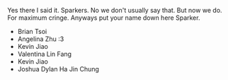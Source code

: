 Yes there I said it. Sparkers. No we don't usually say that. But now we do. For maximum cringe. Anyways put your name down here Sparker.

* Brian Tsoi
* Angelina Zhu :3
* Kevin Jiao
* Valentina Lin Fang
* Kevin Jiao
* Joshua Dylan Ha Jin Chung

